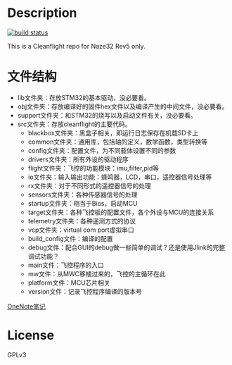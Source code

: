 # Description

[![build status](https://travis-ci.org/SkyroverTech/SkyroverCF.svg?branch=master)](https://travis-ci.org/SkyroverTech/SkyroverCF)

This is a Cleanflight repo for Naze32 Rev5 only.

# 文件结构

+ lib文件夹：存放STM32的基本驱动，没必要看。
+ obj文件夹：存放编译好的固件hex文件以及编译产生的中间文件，没必要看。
+ support文件夹：和STM32的烧写以及启动文件有关，没必要看。
+ src文件夹：存放cleanflight的主要代码。
	+ blackbox文件夹：黑盒子相关，即运行日志保存在机载SD卡上
	+ common文件夹：通用库，包括轴的定义，数学函数，类型转换等 
	+ config文件夹：配置文件，为不同载体设置不同的参数 
	+ drivers文件夹：所有外设的驱动程序 
	+ flight文件夹：飞控的功能模块：imu,filter,pid等 
	+ io文件夹：输入输出功能：蜂鸣器，LCD，串口，遥控器信号处理等 
	+ rx文件夹：对于不同形式的遥控器信号的处理 
	+ sensors文件夹：各种传感器信号的处理 
	+ startup文件夹：相当于Bios，启动MCU 
	+ target文件夹：各种飞控板的配置文件，各个外设与MCU的连接关系 
	+ telemetry文件夹：各种遥测方式的协议 
	+ vcp文件夹：virtual com port虚拟串口
	+ build_config文件：编译的配置
	+ debug文件：配合GUI的debug做一些简单的调试？还是使用Jlink的完整调试功能？ 
	+ main文件：飞控程序的入口 
	+ mw文件：从MWC移植过来的，飞控的主循环在此 
	+ platform文件：MCU芯片相关 
	+ version文件：记录飞控程序编译的版本号 

[OneNote笔记](http://1drv.ms/1W1n4xM)

# License

GPLv3




